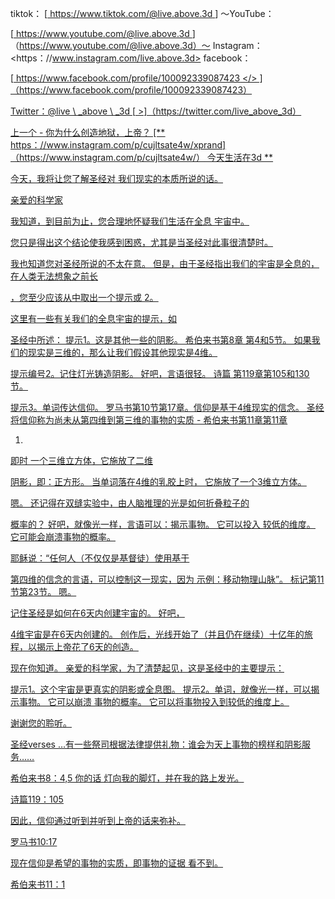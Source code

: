 tiktok：
[<u> https://www.tiktok.com/@live.above.3d </u>] 〜YouTube：

[<u> https://www.youtube.com/@live.above.3d </u>]（https://www.youtube.com/@live.above.3d）〜  Instagram：<https：//www.instagram.com/live.above.3d>
facebook：

[<u> https://www.facebook.com/profile/100092339087423 </> ]（https://www.facebook.com/profile/100092339087423）

Twitter：@live \ _above \ _3d
 [<u> >]（https://twitter.com/live_above_3d）

上一个 - 你为什么创造地狱，上帝？
[** https：//www.instagram.com/p/cujltsate4w/xprand]（https://www.instagram.com/p/cujltsate4w/） 今天生活在3d **

今天，我将让您了解圣经对
我们现实的本质所说的话。

亲爱的科学家

我知道，到目前为止，您合理地怀疑我们生活在全息
宇宙中。

您只是得出这个结论使我感到困惑，尤其是当圣经对此事很清楚时。

我也知道您对圣经所说的不太在意。
但是，由于圣经指出我们的宇宙是全息的，在人类无法想象之前长

，您至少应该从中取出一个提示或
2。

这里有一些有关我们的全息宇宙的提示，如

圣经中所述：
提示1。这是其他一些的阴影。 希伯来书第8章
第4和5节。 如果我们的现实是三维的，那么让我们假设其他现实是4维。

提示编号2。记住灯光铸造阴影。 好吧，言语很轻。 诗篇
第119章第105和130节。

提示3。单词传达信仰。 罗马书第10节第17章。信仰是基于4维现实的信念。
圣经将信仰称为尚未从第四维到第三维的事物的实质 - 希伯来书第11章第11章

 1.
即时
一个三维立方体，它施放了二维

阴影，即：正方形。 当单词落在4维的乳胶上时，
它施放了一个3维立方体。

嗯。
还记得在双缝实验中，由人脑推理的光是如何折叠粒子的

概率的？
好吧，就像光一样，言语可以：揭示事物。 它可以投入
较低的维度。 它可能会崩溃事物的概率。

耶稣说：“任何人（不仅仅是基督徒）使用基于

第四维的信念的言语，可以控制这一现实，因为
示例：移动物理山脉”。 标记第11节第23节。
嗯。

记住圣经是如何在6天内创建宇宙的。 好吧，

4维宇宙是在6天内创建的。
创作后，光线开始了（并且仍在继续）十亿年的旅程，以揭示上帝花了6天的创造。

现在你知道。
亲爱的科学家，为了清楚起见，这是圣经中的主要提示：

提示1。这个宇宙是更真实的阴影或全息图。
提示2。单词，就像光一样，可以揭示事物。 它可以崩溃
事物的概率。 它可以将事物投入到较低的维度上。

谢谢您的聆听。

圣经verses
…有一些祭司根据法律提供礼物：谁会为天上事物的榜样和阴影服务……

希伯来书8：4,5
你的话 灯向我的脚灯，并在我的路上发光。

诗篇119：105

因此，信仰通过听到并听到上帝的话来弥补。

罗马书10:17

现在信仰是希望的事物的实质，即事物的证据
看不到。

希伯来书11：1








